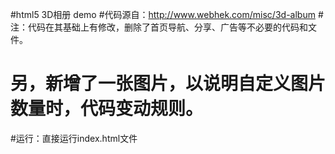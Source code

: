#html5 3D相册 demo
#代码源自：http://www.webhek.com/misc/3d-album
#注：代码在其基础上有修改，删除了首页导航、分享、广告等不必要的代码和文件。
#	另，新增了一张图片，以说明自定义图片数量时，代码变动规则。
#运行：直接运行index.html文件

